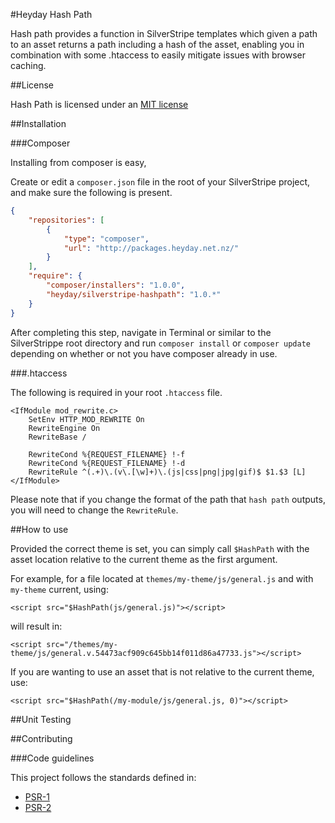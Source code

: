 #Heyday Hash Path

Hash path provides a function in SilverStripe templates which given a path to an asset returns a path including a hash of the asset, enabling you in combination with some .htaccess to easily mitigate issues with browser caching.

##License

Hash Path is licensed under an [MIT license](http://heyday.mit-license.org/)

##Installation

###Composer

Installing from composer is easy, 

Create or edit a `composer.json` file in the root of your SilverStripe project, and make sure the following is present.

```json
{
    "repositories": [
        {
            "type": "composer",
            "url": "http://packages.heyday.net.nz/"
        }
    ],
    "require": {
        "composer/installers": "1.0.0",
        "heyday/silverstripe-hashpath": "1.0.*"
    }
}
```

After completing this step, navigate in Terminal or similar to the SilverStrippe root directory and run `composer install` or `composer update` depending on whether or not you have composer already in use.

###.htaccess

The following is required in your root `.htaccess` file.

```
<IfModule mod_rewrite.c>
    SetEnv HTTP_MOD_REWRITE On
    RewriteEngine On
    RewriteBase /

    RewriteCond %{REQUEST_FILENAME} !-f
    RewriteCond %{REQUEST_FILENAME} !-d
    RewriteRule ^(.+)\.(v\.[\w]+)\.(js|css|png|jpg|gif)$ $1.$3 [L]
</IfModule>
```

Please note that if you change the format of the path that `hash path` outputs, you will need to change the `RewriteRule`. 

##How to use

Provided the correct theme is set, you can simply call `$HashPath` with the asset location relative to the current theme as the first argument.

For example, for a file located at `themes/my-theme/js/general.js` and with `my-theme`  current, using:

    <script src="$HashPath(js/general.js)"></script>

will result in:

    <script src="/themes/my-theme/js/general.v.54473acf909c645bb14f011d86a47733.js"></script>

If you are wanting to use an asset that is not relative to the current theme, use:

    <script src="$HashPath(/my-module/js/general.js, 0)"></script>

##Unit Testing

##Contributing

###Code guidelines

This project follows the standards defined in:

* [PSR-1](https://github.com/pmjones/fig-standards/blob/psr-1-style-guide/proposed/PSR-1-basic.md)
* [PSR-2](https://github.com/pmjones/fig-standards/blob/psr-1-style-guide/proposed/PSR-2-advanced.md)